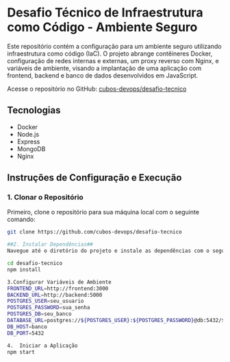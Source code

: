 # Desafio Técnico de Infraestrutura como Código - Ambiente Seguro

Este repositório contém a configuração para um ambiente seguro utilizando infraestrutura como código (IaC). O projeto abrange contêineres Docker, configuração de redes internas e externas, um proxy reverso com Nginx, e variáveis de ambiente, visando a implantação de uma aplicação com frontend, backend e banco de dados desenvolvidos em JavaScript.

Acesse o repositório no GitHub: [cubos-devops/desafio-tecnico](https://github.com/cubos-devops/desafio-tecnico)

## Tecnologias

- Docker
- Node.js
- Express
- MongoDB
- Nginx

## Instruções de Configuração e Execução

### 1. Clonar o Repositório

Primeiro, clone o repositório para sua máquina local com o seguinte comando:

```bash
git clone https://github.com/cubos-devops/desafio-tecnico

##2. Instalar Dependências##
Navegue até o diretório do projeto e instale as dependências com o seguinte comando:

cd desafio-tecnico
npm install

3.Configurar Variáveis ​​de Ambiente
FRONTEND_URL=http://frontend:3000
BACKEND_URL=http://backend:5000
POSTGRES_USER=seu_usuario
POSTGRES_PASSWORD=sua_senha
POSTGRES_DB=seu_banco
DATABASE_URL=postgres://${POSTGRES_USER}:${POSTGRES_PASSWORD}@db:5432/${POSTGRES_DB}
DB_HOST=banco
DB_PORT=5432

4.  Iniciar a Aplicação
npm start



